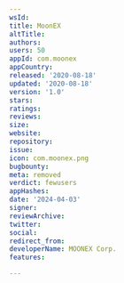 ```yaml
---
wsId: 
title: MoonEX
altTitle: 
authors: 
users: 50
appId: com.moonex
appCountry: 
released: '2020-08-18'
updated: '2020-08-18'
version: '1.0'
stars: 
ratings: 
reviews: 
size: 
website: 
repository: 
issue: 
icon: com.moonex.png
bugbounty: 
meta: removed
verdict: fewusers
appHashes: 
date: '2024-04-03'
signer: 
reviewArchive: 
twitter: 
social: 
redirect_from: 
developerName: MOONEX Corp.
features: 

---
```


